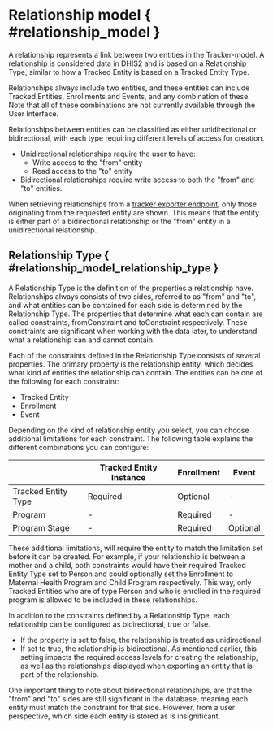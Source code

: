 # Relationship model { #relationship_model }
<!--DHIS2-SECTION-ID:relationship_model-->

A relationship represents a link between two entities in the Tracker-model. A
relationship is considered data in DHIS2 and is based on a Relationship Type,
similar to how a Tracked Entity is based on a Tracked Entity Type.

Relationships always include two entities, and these entities can include Tracked
Entities, Enrollments and Events, and any combination of these. Note
that all of these combinations are not currently available through the User Interface.

Relationships between entities can be classified as either unidirectional or bidirectional, with each type requiring different levels of access for creation.

* Unidirectional relationships require the user to have:
    * Write access to the "from" entity
    * Read access to the "to" entity
* Bidirectional relationships require write access to both the "from" and "to" entities.

When retrieving relationships from a [tracker exporter endpoint](https://docs.dhis2.org/en/develop/using-the-api/dhis-core-version-master/tracker.html#webapi_tracker_export), only those originating from the requested entity are shown.
This means that the entity is either part of a bidirectional relationship or the "from" entity in a unidirectional relationship.

## Relationship Type { #relationship_model_relationship_type }
<!--DHIS2-SECTION-ID:relationship_model_relationship_type-->

A Relationship Type is the definition of the properties a relationship have.
Relationships always consists of two sides, referred to as "from" and "to", and
what entities can be contained for each side is determined by the Relationship
Type. The properties that determine what each can contain are called
constraints, fromConstraint and toConstraint respectively. These constraints are
significant when working with the data later, to understand what a relationship
can and cannot contain.

Each of the constraints defined in the Relationship Type consists of several
properties. The primary property is the relationship entity, which decides what
kind of entities the relationship can contain. The entities can be one of the
following for each constraint:

* Tracked Entity
* Enrollment
* Event

Depending on the kind of relationship entity you select, you can choose
additional limitations for each constraint. The following table explains the
different combinations you can configure:

|                     | Tracked Entity Instance | Enrollment | Event    |
|---------------------|-------------------------|------------|----------|
| Tracked Entity Type | Required                | Optional   | -        |
| Program             | -                       | Required   | -        |
| Program Stage       | -                       | Required   | Optional |

These additional limitations, will require the entity to match the limitation
set before it can be created. For example, if your relationship is between a
mother and a child, both constraints would have their required Tracked Entity
Type set to Person and could optionally set the Enrollment to Maternal Health
Program and Child Program respectively. This way, only Tracked Entities
who are of type Person and who is enrolled in the required program is allowed to
be included in these relationships.

In addition to the constraints defined by a Relationship Type, each relationship can be configured as bidirectional, true or false.

* If the property is set to false, the relationship is treated as unidirectional.
* If set to true, the relationship is bidirectional.
As mentioned earlier, this setting impacts the required access levels for creating the relationship, as well as the relationships displayed when exporting an entity that is part of the relationship.

One important thing to note about bidirectional relationships, are that the
"from" and "to" sides are still significant in the database, meaning each entity
must match the constraint for that side. However, from a user perspective, which
side each entity is stored as is insignificant.
